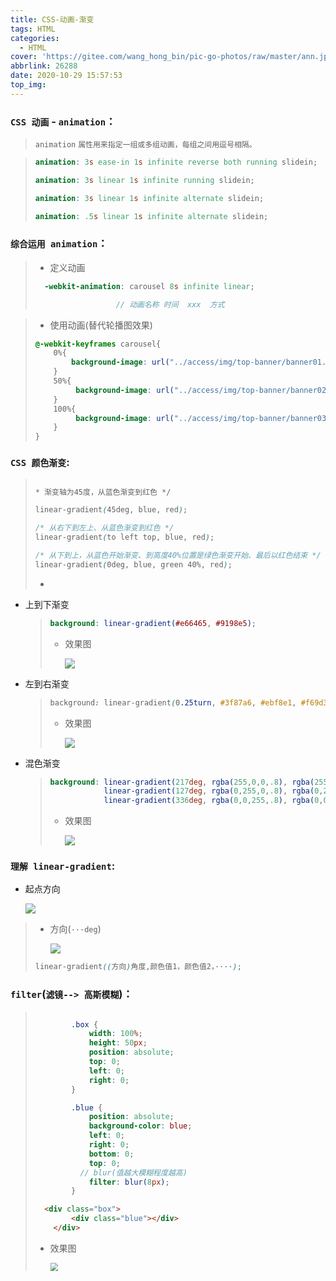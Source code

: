```yaml
---
title: CSS-动画-渐变
tags: HTML
categories:
  - HTML
cover: 'https://gitee.com/wang_hong_bin/pic-go-photos/raw/master/ann.jpg'
abbrlink: 26288
date: 2020-10-29 15:57:53
top_img:
---
```


###  `CSS 动画`   - `animation`：

> ``animation`` `属性用来指定一组或多组动画，每组之间用逗号相隔。`

> ```scss
> animation: 3s ease-in 1s infinite reverse both running slidein;
> 
> animation: 3s linear 1s infinite running slidein;
> 
> animation: 3s linear 1s infinite alternate slidein;
> 
> animation: .5s linear 1s infinite alternate slidein;
> ```



###   `综合运用 animation`：

> + 定义动画
>
> ```scss
>   -webkit-animation: carousel 8s infinite linear;
> 
> 					// 动画名称 时间  xxx  方式
> ```



> + 使用动画(替代轮播图效果)
>
> ```scss
> @-webkit-keyframes carousel{
>     0%{
>         background-image: url("../access/img/top-banner/banner01.jpg");
>     }
>     50%{
>          background-image: url("../access/img/top-banner/banner02.png");
>     }
>     100%{
>          background-image: url("../access/img/top-banner/banner03.png");
>     }
> }
> ```





###  `CSS 颜色渐变`:

> 
>
> ```scss
> 
> * 渐变轴为45度，从蓝色渐变到红色 */
> 
> linear-gradient(45deg, blue, red);
> 
> /* 从右下到左上、从蓝色渐变到红色 */
> linear-gradient(to left top, blue, red);
> 
> /* 从下到上，从蓝色开始渐变、到高度40%位置是绿色渐变开始、最后以红色结束 */
> linear-gradient(0deg, blue, green 40%, red);
> ```
>
> + 

+ 上到下渐变

  > ```scss
  > background: linear-gradient(#e66465, #9198e5);
  > ```
  >
  > + 效果图
  >
  >   ![](https://gitee.com/wang_hong_bin/pic-go-photos/raw/master/linear01.png)

+ 左到右渐变

  > ```css
  > background: linear-gradient(0.25turn, #3f87a6, #ebf8e1, #f69d3c);
  > ```
  >
  > + 效果图
  >
  >   ![](https://gitee.com/wang_hong_bin/pic-go-photos/raw/master/linear02.png)

+ 混色渐变

  > ```scss
  > background: linear-gradient(217deg, rgba(255,0,0,.8), rgba(255,0,0,0) 70.71%),
  >             linear-gradient(127deg, rgba(0,255,0,.8), rgba(0,255,0,0) 70.71%),
  >             linear-gradient(336deg, rgba(0,0,255,.8), rgba(0,0,255,0) 70.71%);
  > ```
  >
  > + 效果图
  >
  >   ![](https://gitee.com/wang_hong_bin/pic-go-photos/raw/master/linear03.png)





###  `理解 linear-gradient`:

+ 起点方向

  ![](https://gitee.com/wang_hong_bin/pic-go-photos/raw/master/linear-all.png)

> + 方向(`···deg`)
>
>   ![](https://gitee.com/wang_hong_bin/pic-go-photos/raw/master/direcation.png)
>
> ```scss
> linear-gradient((方向)角度,颜色值1，颜色值2，····);
> ```





###  `filter`(`滤镜--> 高斯模糊`)：

> ```scss
> 
>         .box {
>             width: 100%;
>             height: 50px;
>             position: absolute;
>             top: 0;
>             left: 0;
>             right: 0;
>         }
> 
>         .blue {
>             position: absolute;
>             background-color: blue;
>             left: 0;
>             right: 0;
>             bottom: 0;
>             top: 0;
> 			// blur(值越大模糊程度越高)
>             filter: blur(8px);
>         }
> ```
>
> ```html
>   <div class="box">
>         <div class="blue"></div>
>     </div>
> ```
>
> + 效果图
>
>   <img src="https://gitee.com/wang_hong_bin/pic-go-photos/raw/master/fliter.png" style="zoom:80%;" />

